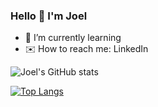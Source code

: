 ### Hello 👋 I'm Joel

- 🌱 I’m currently learning
- ✉️ How to reach me: LinkedIn

![Joel's GitHub stats](https://github-readme-stats.vercel.app/api?username=joeljtomy)

[![Top Langs](https://github-readme-stats.vercel.app/api/top-langs/?username=joeljtomy&layout=compact)](https://github.com/anuraghazra/github-readme-stats)

<!--
- 🔭 I’m currently working on ...
- 👯 I’m looking to collaborate on ...
- 🤔 I’m looking for help with ...
- 💬 Ask me about ...
- 😄 Pronouns: ...
- ⚡ Fun fact: ...
-->

